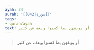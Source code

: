 ```yaml
---
ayah: 34
surah: '[[042|سورة]]'
tags:
- quran/ayah
text: أو يوبقهن بما كسبوا ويعف عن كثير
---
```

> أو يوبقهن بما كسبوا ويعف عن كثير
